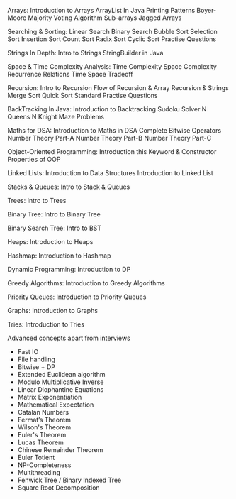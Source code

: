 Arrays:
Introduction to Arrays
ArrayList In Java
Printing Patterns
Boyer-Moore Majority Voting Algorithm
Sub-arrays
Jagged Arrays

Searching & Sorting:
Linear Search
Binary Search
Bubble Sort
Selection Sort
Insertion Sort
Count Sort
Radix Sort
Cyclic Sort
Practise Questions

Strings In Depth:
Intro to Strings
StringBuilder in Java

Space & Time Complexity Analysis:
Time Complexity
Space Complexity
Recurrence Relations
Time Space Tradeoff

Recursion:
Intro to Recursion
Flow of Recursion & Array
Recursion & Strings
Merge Sort
Quick Sort
Standard Practise Questions

BackTracking In Java:
Introduction to Backtracking
Sudoku Solver
N Queens
N Knight
Maze Problems

Maths for DSA:
Introduction to Maths in DSA
Complete Bitwise Operators
Number Theory Part-A
Number Theory Part-B
Number Theory Part-C

Object-Oriented Programming:
Introduction
this Keyword & Constructor
Properties of OOP

Linked Lists:
Introduction to Data Structures
Introduction to Linked List

Stacks & Queues:
Intro to Stack & Queues

Trees:
Intro to Trees

Binary Tree:
Intro to Binary Tree

Binary Search Tree:
Intro to BST

Heaps:
Introduction to Heaps

Hashmap:
Introduction to Hashmap

Dynamic Programming:
Introduction to DP

Greedy Algorithms:
Introduction to Greedy Algorithms

Priority Queues:
Introduction to Priority Queues

Graphs:
Introduction to Graphs

Tries:
Introduction to Tries

Advanced concepts apart from interviews 
- Fast IO
- File handling
- Bitwise + DP
- Extended Euclidean algorithm
- Modulo Multiplicative Inverse
- Linear Diophantine Equations
- Matrix Exponentiation
- Mathematical Expectation
- Catalan Numbers
- Fermat’s Theorem
- Wilson's Theorem
- Euler's Theorem
- Lucas Theorem
- Chinese Remainder Theorem
- Euler Totient
- NP-Completeness
- Multithreading
- Fenwick Tree / Binary Indexed Tree
- Square Root Decomposition
